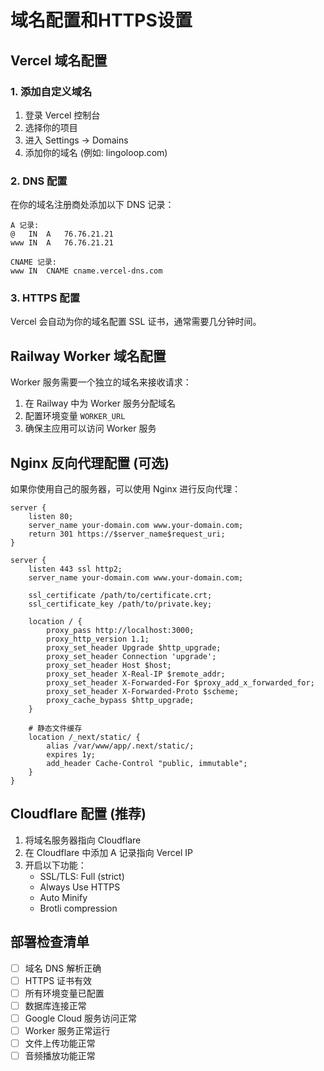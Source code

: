 # 域名配置和HTTPS设置

## Vercel 域名配置

### 1. 添加自定义域名
1. 登录 Vercel 控制台
2. 选择你的项目
3. 进入 Settings -> Domains
4. 添加你的域名 (例如: lingoloop.com)

### 2. DNS 配置
在你的域名注册商处添加以下 DNS 记录：

```
A 记录:
@   IN  A   76.76.21.21
www IN  A   76.76.21.21

CNAME 记录:
www IN  CNAME cname.vercel-dns.com
```

### 3. HTTPS 配置
Vercel 会自动为你的域名配置 SSL 证书，通常需要几分钟时间。

## Railway Worker 域名配置

Worker 服务需要一个独立的域名来接收请求：

1. 在 Railway 中为 Worker 服务分配域名
2. 配置环境变量 `WORKER_URL`
3. 确保主应用可以访问 Worker 服务

## Nginx 反向代理配置 (可选)

如果你使用自己的服务器，可以使用 Nginx 进行反向代理：

```nginx
server {
    listen 80;
    server_name your-domain.com www.your-domain.com;
    return 301 https://$server_name$request_uri;
}

server {
    listen 443 ssl http2;
    server_name your-domain.com www.your-domain.com;

    ssl_certificate /path/to/certificate.crt;
    ssl_certificate_key /path/to/private.key;

    location / {
        proxy_pass http://localhost:3000;
        proxy_http_version 1.1;
        proxy_set_header Upgrade $http_upgrade;
        proxy_set_header Connection 'upgrade';
        proxy_set_header Host $host;
        proxy_set_header X-Real-IP $remote_addr;
        proxy_set_header X-Forwarded-For $proxy_add_x_forwarded_for;
        proxy_set_header X-Forwarded-Proto $scheme;
        proxy_cache_bypass $http_upgrade;
    }

    # 静态文件缓存
    location /_next/static/ {
        alias /var/www/app/.next/static/;
        expires 1y;
        add_header Cache-Control "public, immutable";
    }
}
```

## Cloudflare 配置 (推荐)

1. 将域名服务器指向 Cloudflare
2. 在 Cloudflare 中添加 A 记录指向 Vercel IP
3. 开启以下功能：
   - SSL/TLS: Full (strict)
   - Always Use HTTPS
   - Auto Minify
   - Brotli compression

## 部署检查清单

- [ ] 域名 DNS 解析正确
- [ ] HTTPS 证书有效
- [ ] 所有环境变量已配置
- [ ] 数据库连接正常
- [ ] Google Cloud 服务访问正常
- [ ] Worker 服务正常运行
- [ ] 文件上传功能正常
- [ ] 音频播放功能正常